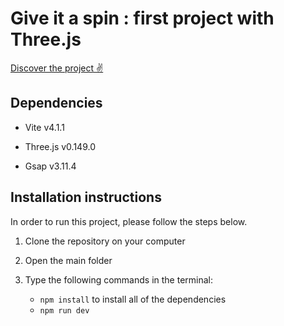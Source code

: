 # Give it a spin : first project with Three.js

[Discover the project :v:](https://give-it-a-spin-cynthia-caron.vercel.app/)

## Dependencies

- Vite v4.1.1

- Three.js v0.149.0

- Gsap v3.11.4

## Installation instructions

In order to run this project, please follow the steps below.

1. Clone the repository on your computer

2. Open the main folder

3. Type the following commands in the terminal:

     - `npm install` to install all of the dependencies
     - `npm run dev`
